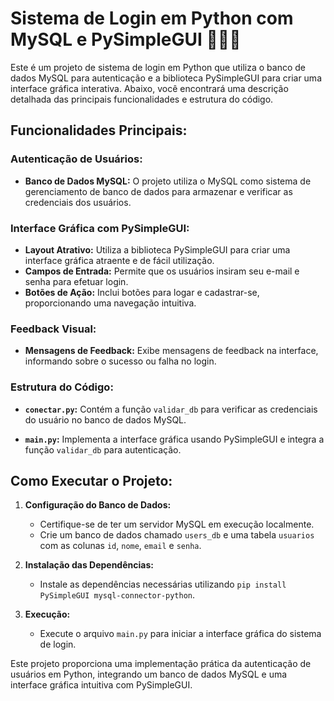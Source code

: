 # Sistema de Login em Python com MySQL e PySimpleGUI 🐍🔐📲

Este é um projeto de sistema de login em Python que utiliza o banco de dados MySQL para autenticação e a biblioteca PySimpleGUI para criar uma interface gráfica interativa. Abaixo, você encontrará uma descrição detalhada das principais funcionalidades e estrutura do código.

## Funcionalidades Principais:

### Autenticação de Usuários:
- **Banco de Dados MySQL:** O projeto utiliza o MySQL como sistema de gerenciamento de banco de dados para armazenar e verificar as credenciais dos usuários.
  
### Interface Gráfica com PySimpleGUI:
- **Layout Atrativo:** Utiliza a biblioteca PySimpleGUI para criar uma interface gráfica atraente e de fácil utilização.
- **Campos de Entrada:** Permite que os usuários insiram seu e-mail e senha para efetuar login.
- **Botões de Ação:** Inclui botões para logar e cadastrar-se, proporcionando uma navegação intuitiva.

### Feedback Visual:
- **Mensagens de Feedback:** Exibe mensagens de feedback na interface, informando sobre o sucesso ou falha no login.

### Estrutura do Código:

- **`conectar.py`:** Contém a função `validar_db` para verificar as credenciais do usuário no banco de dados MySQL.
  
- **`main.py`:** Implementa a interface gráfica usando PySimpleGUI e integra a função `validar_db` para autenticação.

## Como Executar o Projeto:

1. **Configuração do Banco de Dados:**
   - Certifique-se de ter um servidor MySQL em execução localmente.
   - Crie um banco de dados chamado `users_db` e uma tabela `usuarios` com as colunas `id`, `nome`, `email` e `senha`.

2. **Instalação das Dependências:**
   - Instale as dependências necessárias utilizando `pip install PySimpleGUI mysql-connector-python`.

3. **Execução:**
   - Execute o arquivo `main.py` para iniciar a interface gráfica do sistema de login.

Este projeto proporciona uma implementação prática da autenticação de usuários em Python, integrando um banco de dados MySQL e uma interface gráfica intuitiva com PySimpleGUI.
